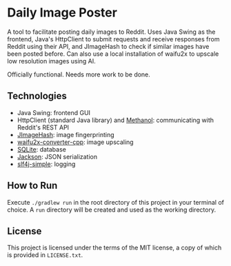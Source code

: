 # Daily Image Poster

A tool to facilitate posting daily images to Reddit. Uses Java Swing as the frontend, Java's HttpClient to submit
requests and receive responses from Reddit using their API, and JImageHash to check if similar images have been posted
before. Can also use a local installation of waifu2x to upscale low resolution images using AI.

Officially functional. Needs more work to be done.

## Technologies

* Java Swing: frontend GUI
* HttpClient (standard Java library) and [Methanol](https://github.com/mizosoft/methanol): communicating with Reddit's
REST API
* [JImageHash](https://github.com/KilianB/JImageHash): image fingerprinting
* [waifu2x-converter-cpp](https://github.com/DeadSix27/waifu2x-converter-cpp): image upscaling
* [SQLite](https://www.sqlite.org/index.html): database
* [Jackson](https://github.com/FasterXML/jackson): JSON serialization
* [slf4j-simple](https://www.slf4j.org/api/org/slf4j/simple/SimpleLogger.html): logging

## How to Run

Execute `./gradlew run` in the root directory of this project in your terminal of choice. A `run` directory will be
created and used as the working directory.

## License

This project is licensed under the terms of the MIT license, a copy of which is provided in `LICENSE.txt`.
